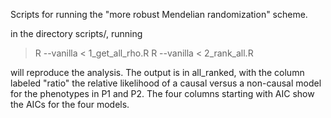 Scripts for running the "more robust Mendelian randomization" scheme.

in the directory scripts/, running

>R --vanilla < 1_get_all_rho.R
>R --vanilla < 2_rank_all.R

will reproduce the analysis. The output is in all_ranked, with the column labeled "ratio" the relative likelihood of a causal versus a non-causal model for the phenotypes in P1 and P2. The four columns starting with AIC show the AICs for the four models.
